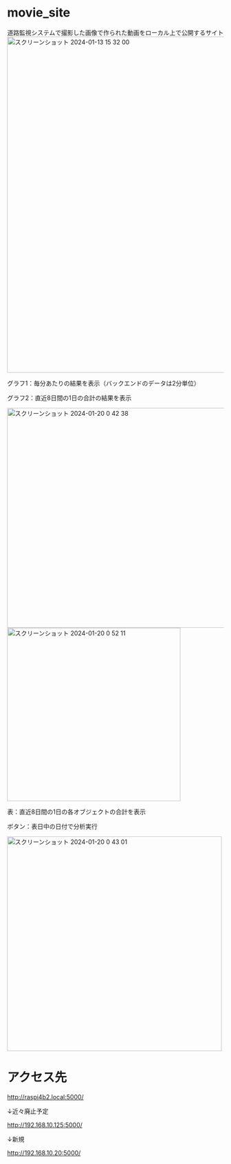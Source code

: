 # movie_site
道路監視システムで撮影した画像で作られた動画をローカル上で公開するサイト
<img width="781" alt="スクリーンショット 2024-01-13 15 32 00" src="https://github.com/tech0x86/movie_site/assets/6120427/cdb383c9-f5ac-494f-aa06-ef84241fba11">


グラフ1：毎分あたりの結果を表示（バックエンドのデータは2分単位）

グラフ2：直近8日間の1日の合計の結果を表示

<img width="511" alt="スクリーンショット 2024-01-20 0 42 38" src="https://github.com/tech0x86/movie_site/assets/6120427/a9b40fdf-078d-41e4-9379-8cd9e6c1053e">
<img width="403" alt="スクリーンショット 2024-01-20 0 52 11" src="https://github.com/tech0x86/movie_site/assets/6120427/0087cd6b-1dec-45b5-a301-3e33c4635452">

表：直近8日間の1日の各オブジェクトの合計を表示

ボタン：表日中の日付で分析実行

<img width="499" alt="スクリーンショット 2024-01-20 0 43 01" src="https://github.com/tech0x86/movie_site/assets/6120427/7fc367ed-cf95-4b84-92ee-6c4d7b4381ee">

# アクセス先  
http://raspi4b2.local:5000/

↓近々廃止予定

http://192.168.10.125:5000/

↓新規

http://192.168.10.20:5000/
